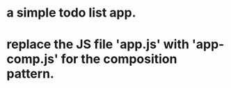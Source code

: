 # a simple todo list app.

# replace the JS file 'app.js' with 'app-comp.js' for the composition pattern.
